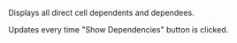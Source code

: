 ﻿Displays all direct cell dependents and dependees.

Updates every time "Show Dependencies" button is clicked.